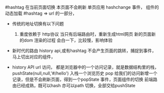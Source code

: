 #hashtag 在当前页面切换 本页面不会刷新
单页应用
hashchange 事件， 组件的动态加载
#hashtag => url 的一部分，

- 传统的地址切换有以下问题
  1. 重度依赖于 http协议
  当只有后端路由时，重新生成html网页 新的页面新的dom 渲染的过程 会白一下，比较慢，影响体验

- 新时代的路由
  history api,或有hashtag 不会产生页面的跳转，捕捉到事件，马上切出对应的组件，

- history API
  url 访问， 都是浏览器中的一个访问记录，就是数据结构里的栈，
  pushState(null,null,'#/hello') 入栈一个浏览历史
  pop 
  给我们的访问新增一个记录，但是不会刷新页面，得到一个popState 事件，页面组件的切换
  前端路由已经成熟，既可以hash 亦可以path 切换，全部交给pushState